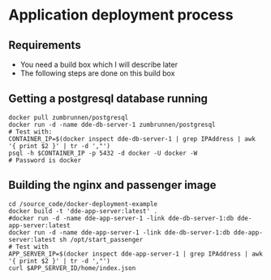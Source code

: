 # Application deployment process
## Requirements
  - You need a build box which I will describe later
  - The following steps are done on this build box

## Getting a postgresql database running
    docker pull zumbrunnen/postgresql
    docker run -d -name dde-db-server-1 zumbrunnen/postgresql
    # Test with:
    CONTAINER_IP=$(docker inspect dde-db-server-1 | grep IPAddress | awk '{ print $2 }' | tr -d ',"')
    psql -h $CONTAINER_IP -p 5432 -d docker -U docker -W
    # Password is docker

## Building the nginx and passenger image
    cd /source_code/docker-deployment-example
    docker build -t 'dde-app-server:latest' .
    #docker run -d -name dde-app-server-1 -link dde-db-server-1:db dde-app-server:latest
    docker run -d -name dde-app-server-1 -link dde-db-server-1:db dde-app-server:latest sh /opt/start_passenger
    # Test with
    APP_SERVER_IP=$(docker inspect dde-app-server-1 | grep IPAddress | awk '{ print $2 }' | tr -d ',"')
    curl $APP_SERVER_ID/home/index.json
